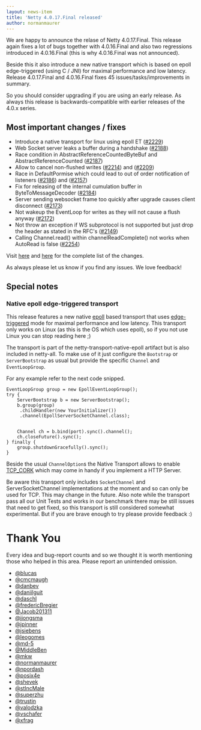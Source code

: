 ```yaml
---
layout: news-item
title: 'Netty 4.0.17.Final released'
author: normanmaurer
---
```

We are happy to announce the relase of Netty 4.0.17.Final. This release again fixes a lot of bugs together with 4.0.16.Final and also two regressions introduced in 4.0.16.Final (this is why 4.0.16.Final was not announced). 

Beside this it also introduce a new native transport which is based on epoll edge-triggered (using C / JNI) for maximal performance and low latency. Release 4.0.17.Final and 4.0.16.Final fixes 45 issues/tasks/improvements in summary.

So you should consider upgrading if you are using an early release. As always this release is backwards-compatible with earlier releases of the 4.0.x series.


## Most important changes / fixes
* Introduce a native transport for linux using epoll ET ([#2229](https://github.com/netty/netty/pull/2229)) 
* Web Socket server leaks a buffer during a handshake ([#2188](https://github.com/netty/netty/issues/2188)) 
* Race condition in AbstractReferenceCountedByteBuf and AbstractReferenceCounted  ([#2187](https://github.com/netty/netty/issues/2187)) 
* Allow to cancel non-flushed writes ([#2214](https://github.com/netty/netty/pull/2214)) and ([#2209](https://github.com/netty/netty/pull/2209))
* Race in DefaultPormise which could lead to out of order notification of listeners ([#2186](https://github.com/netty/netty/pull/2186)) and ([#2157](https://github.com/netty/netty/pull/2157))
* Fix for releasing of the internal cumulation buffer in ByteToMessageDecoder ([#2184](https://github.com/netty/netty/pull/2184))
* Server sending websocket frame too quickly after upgrade causes client disconnect ([#2173](https://github.com/netty/netty/issues/2173))
* Not wakeup the EventLoop for writes as they will not cause a flush anyway ([#2172](https://github.com/netty/netty/pull/2172))
* Not throw an exception if WS subprotocol is not supported but just drop the header as stated in the RFC's ([#2149](https://github.com/netty/netty/pull/2149))
* Calling Channel.read() within channelReadComplete() not works when AutoRead is false ([#2254](https://github.com/netty/netty/issues/2254))

Visit [here](https://github.com/netty/netty/issues?q=milestone%3A4.0.16.Final) and [here](https://github.com/netty/netty/issues?q=milestone%3A4.0.17.Final) for the complete list of the changes.

As always please let us know if you find any issues. We love feedback!

## Special notes

### Native epoll edge-triggered transport
This release features a new native [epoll](http://linux.die.net/man/4/epoll) based transport that uses [edge-triggered](http://en.wikipedia.org/wiki/Epoll#Triggering_modes) mode for maximal performance and low latency. This transport only works on Linux (as this is the OS which uses epoll), so if you not use Linux you can stop reading here ;)

The transport is part of the netty-transport-native-epoll artifact but is also included in netty-all. To make use of it just configure the `Bootstrap` or `ServerBootstrap` as usual but provide the specific `Channel` and `EventLoopGroup`.

For any example refer to the next code snipped.


    EventLoopGroup group = new EpollEventLoopGroup();
    try {
        ServerBootstrap b = new ServerBootstrap();
        b.group(group)
         .childHandler(new YourInitializer())
         .channel(EpollServerSocketChannel.class);


        Channel ch = b.bind(port).sync().channel();
        ch.closeFuture().sync();
    } finally {
        group.shutdownGracefully().sync();
    }
    

Beside the usual `ChannelOption`s the Native Transport allows to enable [TCP_CORK](http://baus.net/on-tcp_cork/) which may come in handy if you implement a HTTP Server.


Be aware this transport only includes `SocketChannel` and ServerSocketChannel implementations at the moment and so can only be used for TCP. This may change in the future. Also note while the transport pass all our Unit Tests and works in our benchmark there may be still issues that need to get fixed, so this transport is still considered somewhat experimental. But if you are brave enough to try please provide feedback :)


# Thank You

Every idea and bug-report counts and so we thought it is worth mentioning those who helped in this area. Please report an unintended omission.

* [@blucas](https://github.com/blucas)
* [@cmcmaugh](https://github.com/cmcmaugh)
* [@danbev](https://github.com/danbev)
* [@daniilguit](https://github.com/daniilguit)
* [@daschl](https://github.com/daschl)
* [@fredericBregier](https://github.com/fredericBregier)
* [@Jacob201311](https://github.com/Jacob201311)
* [@jjongsma](https://github.com/jjongsma)
* [@jpinner](https://github.com/jpinner)
* [@jsiebens](https://github.com/jsiebens)
* [@leogomes](https://github.com/leogomes)
* [@md-5](https://github.com/md-5)
* [@MiddleBen](https://github.com/MiddleBen)
* [@mkw](https://github.com/mkw)
* [@normanmaurer](https://github.com/normanmaurer)
* [@npordash](https://github.com/npordash)
* [@posix4e](https://github.com/posix4e)
* [@shevek](https://github.com/shevek)
* [@stIncMale](https://github.com/stIncMale)
* [@superzhu](https://github.com/superzhu)
* [@trustin](https://github.com/trustin)
* [@valodzka](https://github.com/valodzka)
* [@vschafer](https://github.com/vschafer)
* [@xfrag](https://github.com/xfrag)
